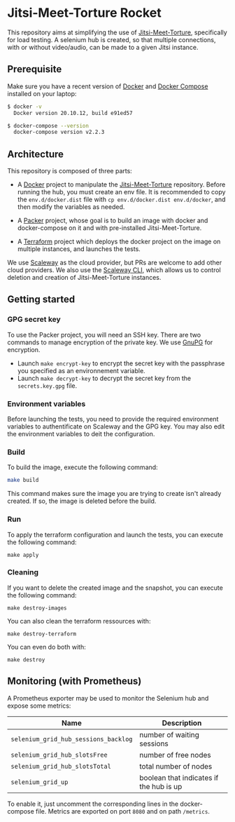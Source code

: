 # Jitsi-Meet-Torture Rocket

This repository aims at simplifying the use of [Jitsi-Meet-Torture](https://github.com/jitsi/jitsi-meet-torture), specifically for load testing. A selenium hub is created, so that multiple connections, with or without video/audio, can be made to a given Jitsi instance.

## Prerequisite

Make sure you have a recent version of [Docker](https://docs.docker.com/install)
and [Docker Compose](https://docs.docker.com/compose/install) installed on your
laptop:

```bash
$ docker -v
  Docker version 20.10.12, build e91ed57

$ docker-compose --version
  docker-compose version v2.2.3
```

## Architecture

This repository is composed of three parts:

- A [Docker](https://www.docker.com) project to manipulate the [Jitsi-Meet-Torture](https://github.com/jitsi/jitsi-meet-torture) repository.
Before running the hub, you must create an env file. It is recommended to copy the `env.d/docker.dist` file with `cp env.d/docker.dist env.d/docker`, and then modify the variables as needed.

- A [Packer](https://www.packer.io) project, whose goal is to build an image with docker and docker-compose on it and with pre-installed Jitsi-Meet-Torture.

- A [Terraform](https://www.terraform.io/) project which deploys the docker project on the image on multiple instances, and launches the tests.

We use [Scaleway](https://www.scaleway.com/) as the cloud provider, but PRs are welcome to add other cloud providers. We also use the [Scaleway CLI](https://github.com/scaleway/scaleway-cli), which allows us to control deletion and creation of Jitsi-Meet-Torture instances.

## Getting started

### GPG secret key

To use the Packer project, you will need an SSH key. There are two commands to manage encryption of the private key. We use [GnuPG](https://gnupg.org) for encryption.

- Launch `make encrypt-key` to encrypt the secret key with the passphrase you specified as an environnement variable.
- Launch `make decrypt-key` to decrypt the secret key from the `secrets.key.gpg` file.

### Environment variables

Before launching the tests, you need to provide the required environment variables to authentificate on Scaleway and the GPG key. You may also edit the environment variables to deit the configuration.

### Build

To build the image, execute the following command:

```bash
make build
```

This command makes sure the image you are trying to create isn't already created. If so, the image is deleted before the build.

### Run

To apply the terraform configuration and launch the tests, you can execute the following command:

```
make apply
```

### Cleaning

If you want to delete the created image and the snapshot, you can execute the following command:

```
make destroy-images
```

You can also clean the terraform ressources with:

```
make destroy-terraform
```

You can even do both with:

```
make destroy
```

## Monitoring (with Prometheus)

A Prometheus exporter may be used to monitor the Selenium hub and expose some metrics:

Name | Description
--- | ---
`selenium_grid_hub_sessions_backlog`|number of waiting sessions
`selenium_grid_hub_slotsFree`|number of free nodes
`selenium_grid_hub_slotsTotal`|total number of nodes
`selenium_grid_up`|boolean that indicates if the hub is up

To enable it, just uncomment the corresponding lines in the docker-compose file. Metrics are exported on port `8080` and on path `/metrics`.

